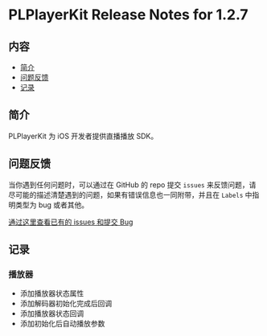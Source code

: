 # PLPlayerKit Release Notes for 1.2.7

## 内容

- [简介](#简介)
- [问题反馈](#问题反馈)
- [记录](#记录)
	
## 简介

PLPlayerKit 为 iOS 开发者提供直播播放 SDK。

## 问题反馈

当你遇到任何问题时，可以通过在 GitHub 的 repo 提交 ```issues``` 来反馈问题，请尽可能的描述清楚遇到的问题，如果有错误信息也一同附带，并且在 ```Labels``` 中指明类型为 bug 或者其他。

[通过这里查看已有的 issues 和提交 Bug](https://github.com/pili-io/PLPlayerKit/issues)

## 记录

### 播放器

- 添加播放器状态属性
- 添加解码器初始化完成后回调
- 添加播放器状态回调
- 添加初始化后自动播放参数